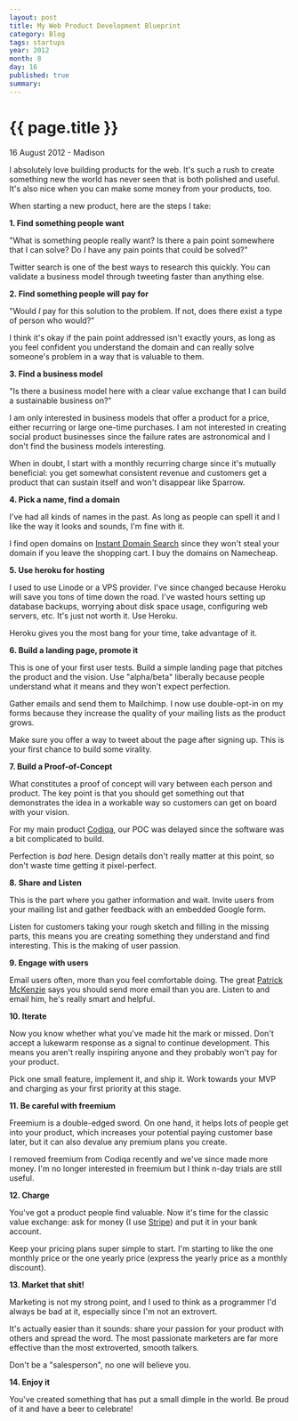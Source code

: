 ```yaml
---
layout: post
title: My Web Product Development Blueprint
category: Blog
tags: startups
year: 2012
month: 8
day: 16 
published: true
summary: 
---
```


# {{ page.title }} #

<p class="meta">16 August 2012 - Madison</p>

I absolutely love building products for the web. It's such a rush to create something new the world has never seen that is both polished and useful. It's also nice when you can make some money from your products, too.

When starting a new product, here are the steps I take:

__1. Find something people want__

"What is something people really want? Is there a pain point somewhere that I can solve? Do *I* have any pain points that could be solved?"

Twitter search is one of the best ways to research this quickly. You can validate a business model through tweeting faster than anything else.

__2. Find something people will pay for__

"Would *I* pay for this solution to the problem. If not, does there exist a type of person who would?"

I think it's okay if the pain point addressed isn't exactly yours, as long as you feel confident you understand the domain and can really solve someone's problem in a way that is valuable to them.

__3. Find a business model__

"Is there a business model here with a clear value exchange that I can build a sustainable business on?"

I am only interested in business models that offer a product for a price, either recurring or large one-time purchases. I am not interested in creating social product businesses since the failure rates are astronomical and I don't find the business models interesting.

When in doubt, I start with a monthly recurring charge since it's mutually beneficial: you get somewhat consistent revenue and customers get a product that can sustain itself and won't disappear like Sparrow.

__4. Pick a name, find a domain__

I've had all kinds of names in the past. As long as people can spell it and I like the way it looks and sounds, I'm fine with it. 

I find open domains on [Instant Domain Search](http://instantdomainsearch.com/) since they won't steal your domain if you leave the shopping cart. I buy the domains on Namecheap.

__5. Use heroku for hosting__

I used to use Linode or a VPS provider. I've since changed because Heroku will save you tons of time down the road. I've wasted hours setting up database backups, worrying about disk space usage, configuring web servers, etc. It's just not worth it. Use Heroku.

Heroku gives you the most bang for your time, take advantage of it.

__6. Build a landing page, promote it__

This is one of your first user tests. Build a simple landing page that pitches the product and the vision. Use "alpha/beta" liberally because people understand what it means and they won't expect perfection.

Gather emails and send them to Mailchimp. I now use double-opt-in on my forms because they increase the quality of your mailing lists as the product grows.

Make sure you offer a way to tweet about the page after signing up. This is your first chance to build some virality.

__7. Build a Proof-of-Concept__

What constitutes a proof of concept will vary between each person and product. The key point is that you should get something out that demonstrates the idea in a workable way so customers can get on board with your vision.

For my main product [Codiqa](http://codiqa.com/), our POC was delayed since the software was a bit complicated to build.

Perfection is *bad* here. Design details don't really matter at this point, so don't waste time getting it pixel-perfect.

__8. Share and Listen__

This is the part where you gather information and wait. Invite users from your mailing list and gather feedback with an embedded Google form.

Listen for customers taking your rough sketch and filling in the missing parts, this means you are creating something they understand and find interesting. This is the making of user passion.

__9. Engage with users__

Email users often, more than you feel comfortable doing. The great [Patrick McKenzie](http://www.kalzumeus.com/) says you should send more email than you are. Listen to and email him, he's really smart and helpful.

__10. Iterate__

Now you know whether what you've made hit the mark or missed. Don't accept a lukewarm response as a signal to continue development. This means you aren't really inspiring anyone and they probably won't pay for your product.

Pick one small feature, implement it, and ship it. Work towards your MVP and charging as your first priority at this stage.

__11. Be careful with freemium__

Freemium is a double-edged sword. On one hand, it helps lots of people get into your product, which increases your potential paying customer base later, but it can also devalue any premium plans you create.

I removed freemium from Codiqa recently and we've since made more money. I'm no longer interested in freemium but I think n-day trials are still useful.

__12. Charge__

You've got a product people find valuable. Now it's time for the classic value exchange: ask for money (I use [Stripe](http://stripe.com/)) and put it in your bank account.

Keep your pricing plans super simple to start. I'm starting to like the one monthly price or the one yearly price (express the yearly price as a monthly discount).

__13. Market that shit!__

Marketing is not my strong point, and I used to think as a programmer I'd always be bad at it, especially since I'm not an extrovert.

It's actually easier than it sounds: share your passion for your product with others and spread the word. The most passionate marketers are far more effective than the most extroverted, smooth talkers. 

Don't be a "salesperson", no one will believe you.

__14. Enjoy it__

You've created something that has put a small dimple in the world. Be proud of it and have a beer to celebrate!
